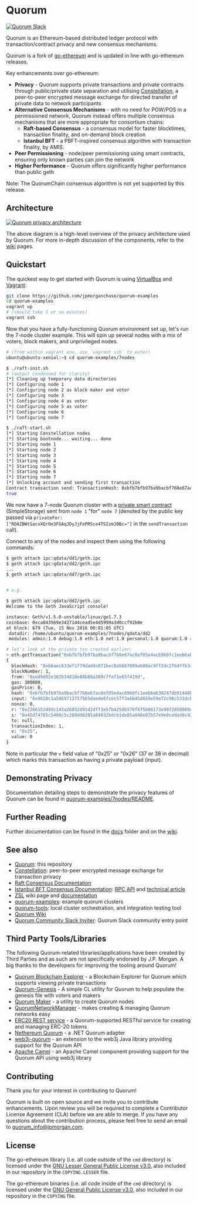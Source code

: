 # Quorum

<a href="https://clh7rniov2.execute-api.us-east-1.amazonaws.com/Express/" target="_blank" rel="noopener"><img title="Quorum Slack" src="https://clh7rniov2.execute-api.us-east-1.amazonaws.com/Express/badge.svg" alt="Quorum Slack" /></a>

Quorum is an Ethereum-based distributed ledger protocol with transaction/contract privacy and new consensus mechanisms.

Quorum is a fork of [go-ethereum](https://github.com/ethereum/go-ethereum) and is updated in line with go-ethereum releases.

Key enhancements over go-ethereum:

  * __Privacy__ - Quorum supports private transactions and private contracts through public/private state separation and utilising [Constellation](https://github.com/jpmorganchase/constellation), a peer-to-peer encrypted message exchange for directed transfer of private data to network participants
  * __Alternative Consensus Mechanisms__ - with no need for POW/POS in a permissioned network, Quorum instead offers multiple consensus mechanisms that are more appropriate for consortium chains:
    * __Raft-based Consensus__ - a consensus model for faster blocktimes, transaction finality, and on-demand block creation
    * __Istanbul BFT__ - a PBFT-inspired consensus algorithm with transaction finality, by AMIS.
  * __Peer Permissioning__ - node/peer permissioning using smart contracts, ensuring only known parties can join the network
  * __Higher Performance__ - Quorum offers significantly higher performance than public geth

Note: The QuorumChain consensus algorithm is not yet supported by this release.

## Architecture

<a href="https://github.com/jpmorganchase/quorum/wiki/Transaction-Processing#private-transaction-process-flow">![Quorum privacy architecture](https://github.com/jpmorganchase/quorum-docs/raw/master/images/QuorumTransactionProcessing.JPG)</a>

The above diagram is a high-level overview of the privacy architecture used by Quorum. For more in-depth discussion of the components, refer to the [wiki](https://github.com/jpmorganchase/quorum/wiki/) pages.

## Quickstart

The quickest way to get started with Quorum is using [VirtualBox](https://www.virtualbox.org/wiki/Downloads) and [Vagrant](https://www.vagrantup.com/downloads.html):

```sh
git clone https://github.com/jpmorganchase/quorum-examples
cd quorum-examples
vagrant up
# (should take 5 or so minutes)
vagrant ssh
```

Now that you have a fully-functioning Quorum environment set up, let's run the 7-node cluster example. This will spin up several nodes with a mix of voters, block makers, and unprivileged nodes.

```sh
# (from within vagrant env, use `vagrant ssh` to enter)
ubuntu@ubuntu-xenial:~$ cd quorum-examples/7nodes

$ ./raft-init.sh
# (output condensed for clarity)
[*] Cleaning up temporary data directories
[*] Configuring node 1
[*] Configuring node 2 as block maker and voter
[*] Configuring node 3
[*] Configuring node 4 as voter
[*] Configuring node 5 as voter
[*] Configuring node 6
[*] Configuring node 7

$ ./raft-start.sh
[*] Starting Constellation nodes
[*] Starting bootnode... waiting... done
[*] Starting node 1
[*] Starting node 2
[*] Starting node 3
[*] Starting node 4
[*] Starting node 5
[*] Starting node 6
[*] Starting node 7
[*] Unlocking account and sending first transaction
Contract transaction send: TransactionHash: 0xbfb7bfb97ba9bacbf768e67ac8ef05e4ac6960fc1eeb6ab38247db91448b8ec6 waiting to be mined...
true
```

We now have a 7-node Quorum cluster with a [private smart contract](https://github.com/jpmorganchase/quorum-examples/blob/master/examples/7nodes/script1.js) (SimpleStorage) sent from `node 1` "for" `node 7` (denoted by the public key passed via `privateFor: ["ROAZBWtSacxXQrOe3FGAqJDyJjFePR5ce4TSIzmJ0Bc="]` in the `sendTransaction` call).

Connect to any of the nodes and inspect them using the following commands:

```sh
$ geth attach ipc:qdata/dd1/geth.ipc
$ geth attach ipc:qdata/dd2/geth.ipc
...
$ geth attach ipc:qdata/dd7/geth.ipc


# e.g.

$ geth attach ipc:qdata/dd2/geth.ipc
Welcome to the Geth JavaScript console!

instance: Geth/v1.5.0-unstable/linux/go1.7.3
coinbase: 0xca843569e3427144cead5e4d5999a3d0ccf92b8e
at block: 679 (Tue, 15 Nov 2016 00:01:05 UTC)
 datadir: /home/ubuntu/quorum-examples/7nodes/qdata/dd2
 modules: admin:1.0 debug:1.0 eth:1.0 net:1.0 personal:1.0 quorum:1.0 rpc:1.0 txpool:1.0 web3:1.0

# let's look at the private txn created earlier:
> eth.getTransaction("0xbfb7bfb97ba9bacbf768e67ac8ef05e4ac6960fc1eeb6ab38247db91448b8ec6")
{
  blockHash: "0xb6aec633ef1f79daddc071bec8a56b7099ab08ac9ff2dc2764ffb34d5a8d15f8",
  blockNumber: 1,
  from: "0xed9d02e382b34818e88b88a309c7fe71e65f419d",
  gas: 300000,
  gasPrice: 0,
  hash: "0xbfb7bfb97ba9bacbf768e67ac8ef05e4ac6960fc1eeb6ab38247db91448b8ec6",
  input: "0x9820c1a5869713757565daede6fcec57f3a6b45d659e59e72c98c531dcba9ed206fd0012c75ce72dc8b48cd079ac08536d3214b1a4043da8cea85be858b39c1d",
  nonce: 0,
  r: "0x226615349dc143a26852d91d2dff1e57b4259b576f675b06173e9972850089e7",
  s: "0x45d74765c5400c5c280dd6285a84032bdcb1de85a846e87b57e9e0cedad6c427",
  to: null,
  transactionIndex: 1,
  v: "0x25",
  value: 0
}
```

Note in particular the `v` field value of "0x25" or "0x26" (37 or 38 in decimal) which marks this transaction as having a private payload (input).

## Demonstrating Privacy
Documentation detailing steps to demonstrate the privacy features of Quorum can be found in [quorum-examples/7nodes/README](https://github.com/jpmorganchase/quorum-examples/tree/master/examples/7nodes/README.md).

## Further Reading

Further documentation can be found in the [docs](docs/) folder and on the [wiki](https://github.com/jpmorganchase/quorum/wiki/).

## See also

* [Quorum](https://github.com/jpmorganchase/quorum): this repository
* [Constellation](https://github.com/jpmorganchase/constellation): peer-to-peer encrypted message exchange for transaction privacy
* [Raft Consensus Documentation](raft/doc.md)
* [Istanbul BFT Consensus Documentation](https://github.com/ethereum/EIPs/issues/650): [RPC API](https://github.com/getamis/go-ethereum/wiki/RPC-API) and [technical article](https://medium.com/getamis/istanbul-bft-ibft-c2758b7fe6ff)
* [ZSL](https://github.com/jpmorganchase/quorum/wiki/ZSL) wiki page and [documentation](https://github.com/jpmorganchase/zsl-q/blob/master/README.md)
* [quorum-examples](https://github.com/jpmorganchase/quorum-examples): example quorum clusters
* [quorum-tools](https://github.com/jpmorganchase/quorum-tools): local cluster orchestration, and integration testing tool
* [Quorum Wiki](https://github.com/jpmorganchase/quorum/wiki)
* [Quorum Community Slack Inviter](https://clh7rniov2.execute-api.us-east-1.amazonaws.com/Express/): Quorum Slack community entry point

## Third Party Tools/Libraries

The following Quorum-related libraries/applications have been created by Third Parties and as such are not specifically endorsed by J.P. Morgan.  A big thanks to the developers for improving the tooling around Quorum!

* [Quorum Blockchain Explorer](https://github.com/blk-io/blk-explorer-free) - a Blockchain Explorer for Quorum which supports viewing private transactions
* [Quorum-Genesis](https://github.com/davebryson/quorum-genesis) - A simple CL utility for Quorum to help populate the genesis file with voters and makers
* [Quorum Maker](https://github.com/synechron-finlabs/quorum-maker/) - a utility to create Quorum nodes
* [QuorumNetworkManager](https://github.com/ConsenSys/QuorumNetworkManager) - makes creating & managing Quorum networks easy
* [ERC20 REST service](https://github.com/blk-io/erc20-rest-service) - a Quorum-supported RESTful service for creating and managing ERC-20 tokens
* [Nethereum Quorum](https://github.com/Nethereum/Nethereum/tree/master/src/Nethereum.Quorum) - a .NET Quorum adapter
* [web3j-quorum](https://github.com/web3j/quorum) - an extension to the web3j Java library providing support for the Quorum API
* [Apache Camel](http://github.com/apache/camel) - an Apache Camel component providing support for the Quorum API using web3j library


## Contributing

Thank you for your interest in contributing to Quorum!

Quorum is built on open source and we invite you to contribute enhancements. Upon review you will be required to complete a Contributor License Agreement (CLA) before we are able to merge. If you have any questions about the contribution process, please feel free to send an email to [quorum_info@jpmorgan.com](mailto:quorum_info@jpmorgan.com).

## License

The go-ethereum library (i.e. all code outside of the `cmd` directory) is licensed under the
[GNU Lesser General Public License v3.0](https://www.gnu.org/licenses/lgpl-3.0.en.html), also
included in our repository in the `COPYING.LESSER` file.

The go-ethereum binaries (i.e. all code inside of the `cmd` directory) is licensed under the
[GNU General Public License v3.0](https://www.gnu.org/licenses/gpl-3.0.en.html), also included
in our repository in the `COPYING` file.
